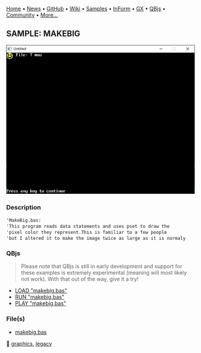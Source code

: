 [Home](https://qb64.com) • [News](../../news.md) • [GitHub](https://github.com/QB64Official/qb64) • [Wiki](https://github.com/QB64Official/qb64/wiki) • [Samples](../../samples.md) • [InForm](../../inform.md) • [GX](../../gx.md) • [QBjs](../../qbjs.md) • [Community](../../community.md) • [More...](../../more.md)

## SAMPLE: MAKEBIG

![screenshot.png](img/screenshot.png)

### Description

```text
'MakeBig.bas:
'This program reads data statements and uses pset to draw the
'pixel color they represent.This is familiar to a few people
'but I altered it to make the image twice as large as it is normaly
```

### QBjs

> Please note that QBjs is still in early development and support for these examples is extremely experimental (meaning will most likely not work). With that out of the way, give it a try!

* [LOAD "makebig.bas"](https://v6p9d9t4.ssl.hwcdn.net/html/6029471/index.html?src=https://qb64.com/samples/makebig/src/makebig.bas)
* [RUN "makebig.bas"](https://v6p9d9t4.ssl.hwcdn.net/html/6029471/index.html?mode=auto&src=https://qb64.com/samples/makebig/src/makebig.bas)
* [PLAY "makebig.bas"](https://v6p9d9t4.ssl.hwcdn.net/html/6029471/index.html?mode=play&src=https://qb64.com/samples/makebig/src/makebig.bas)

### File(s)

* [makebig.bas](src/makebig.bas)

🔗 [graphics](../graphics.md), [legacy](../legacy.md)
